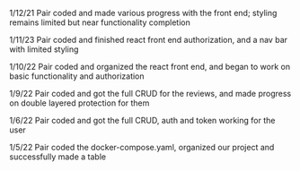 1/12/21
Pair coded and made various progress with the front end;
styling remains limited but near functionality completion

1/11/23
Pair coded and finished react front end authorization, and
a nav bar with limited styling

1/10/22
Pair coded and organized the react front end, and began to
work on basic functionality and authorization

1/9/22
Pair coded and got the full CRUD for the reviews, and made
progress on double layered protection for them

1/6/22
Pair coded and got the full CRUD, auth and token working
for the user

1/5/22
Pair coded the docker-compose.yaml, organized our project
and successfully made a table
